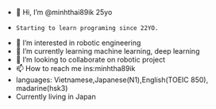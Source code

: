 - 👋 Hi, I’m @minhthai89ik 25yo
-     Starting to learn programing since 22YO.
- 👀 I’m interested in robotic engineering
- 🌱 I’m currently learning machine learning, deep learning
- 💞️ I’m looking to collaborate on robotic project 
- 📫 How to reach me ins:minhtha89ik
-    languages: Vietnamese,Japanese(N1),English(TOEIC 850), madarine(hsk3)
- Currently living in Japan
<!---
minhthai89ik/minhthai89ik is a ✨ special ✨ repository because its `README.md` (this file) appears on your GitHub profile.
You can click the Preview link to take a look at your changes.
--->

